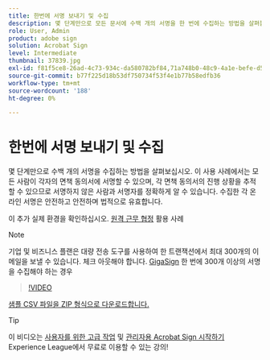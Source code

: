 ```yaml
---
title: 한번에 서명 보내기 및 수집
description: 몇 단계만으로 모든 문서에 수백 개의 서명을 한 번에 수집하는 방법을 살펴볼 수 있습니다
role: User, Admin
product: adobe sign
solution: Acrobat Sign
level: Intermediate
thumbnail: 37839.jpg
exl-id: f81f5ce8-26ad-4c73-934c-da580782bf84,71a748b0-48c9-4a1e-befe-d5f311d6c05e
source-git-commit: b77f225d18b53df750734f53f4e1b77b58edfb36
workflow-type: tm+mt
source-wordcount: '188'
ht-degree: 0%

---
```


# 한번에 서명 보내기 및 수집

몇 단계만으로 수백 개의 서명을 수집하는 방법을 살펴보십시오. 이 사용 사례에서는 모든 사람이 각자의 면책 동의서에 서명할 수 있으며, 각 면책 동의서의 진행 상황을 추적할 수 있으므로 서명하지 않은 사람과 서명자를 정확하게 알 수 있습니다. 수집한 각 온라인 서명은 안전하고 안전하며 법적으로 유효합니다.

이 추가 실제 환경을 확인하십시오. [원격 근무 협정](https://experienceleague.adobe.com/docs/document-cloud-learn/sign-learning-hub/expand/recipes/gov/usecasegovtelework.html?lang=en) 활용 사례

>[!NOTE]
>
>기업 및 비즈니스 플랜은 대량 전송 도구를 사용하여 한 트랜잭션에서 최대 300개의 이메일을 보낼 수 있습니다. 체크 아웃해야 합니다. [GigaSign](https://experienceleague.adobe.com/docs/document-cloud-learn/sign-learning-hub/develop/custom/gigasign.html?lang=en) 한 번에 300개 이상의 서명을 수집해야 하는 경우

>[!VIDEO](https://video.tv.adobe.com/v/33655?hidetitle=true)

[샘플 CSV 파일을 ZIP 형식으로 다운로드합니다.](../assets/megasign_merge_sample.zip)

>[!TIP]
>
>이 비디오는 [사용자를 위한 고급 작업](https://experienceleague.adobe.com/?recommended=Sign-U-1-2020.3) 및 [관리자용 Acrobat Sign 시작하기](https://experienceleague.adobe.com/?recommended=Sign-A-1-2020.2) Experience League에서 무료로 이용할 수 있는 강의!

